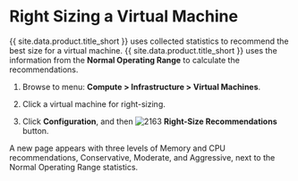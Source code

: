 # Right Sizing a Virtual Machine

{{ site.data.product.title_short }} uses collected statistics to
recommend the best size for a virtual machine. {{ site.data.product.title_short }}
uses the information from the **Normal Operating Range** to calculate the recommendations.

1. Browse to menu: **Compute > Infrastructure > Virtual Machines**.

2. Click a virtual machine for right-sizing.

3. Click **Configuration**, and then
   ![2163](../images/2163.png) **Right-Size Recommendations**
   button.

A new page appears with three levels of Memory and CPU recommendations, Conservative,
Moderate, and Aggressive, next to the Normal Operating Range statistics.
